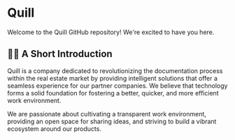 # Quill

Welcome to the Quill GitHub repository! We're excited to have you here.

## 🙋‍♀️ A Short Introduction

Quill is a company dedicated to revolutionizing the documentation process within the real estate market by providing intelligent solutions that offer a seamless experience for our partner companies. We believe that technology forms a solid foundation for fostering a better, quicker, and more efficient work environment.

We are passionate about cultivating a transparent work environment, providing an open space for sharing ideas, and striving to build a vibrant ecosystem around our products.
